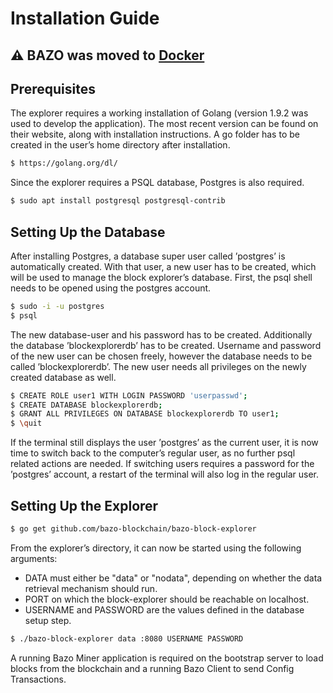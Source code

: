 # Installation Guide
## &#9888; BAZO was moved to [Docker](https://github.com/julwil/bazo-docker)
## Prerequisites
The explorer requires a working installation of Golang (version 1.9.2 was used to develop the application). The most recent version can be found on their website, along with installation instructions. A go folder has to be created in the user’s home directory after installation.
```sh
$ https://golang.org/dl/
```
Since the explorer requires a PSQL database, Postgres is also required.
```sh
$ sudo apt install postgresql postgresql-contrib
```
## Setting Up the Database
After installing Postgres, a database super user called ’postgres’ is automatically created. With that user, a new user has to be created, which will be used to manage the block explorer’s database. First, the psql shell needs to be opened using the postgres account.
```sh
$ sudo -i -u postgres
$ psql
```
The new database-user and his password has to be created. Additionally the database ’blockexplorerdb’ has to be created. Username and password of the new user can be chosen freely, however the database needs to be called ’blockexplorerdb’. The new user needs all privileges on the newly created database as well.
```sh
$ CREATE ROLE user1 WITH LOGIN PASSWORD 'userpasswd';
$ CREATE DATABASE blockexplorerdb;
$ GRANT ALL PRIVILEGES ON DATABASE blockexplorerdb TO user1;
$ \quit
```
If the terminal still displays the user ’postgres’ as the current user, it is now time to switch back to the computer’s regular user, as no further psql related actions are needed. If switching users requires a password for the ’postgres’ account, a restart of the terminal will also log in the regular user.
## Setting Up the Explorer
```sh
$ go get github.com/bazo-blockchain/bazo-block-explorer
```

From the explorer’s directory, it can now be started using the following arguments:
- DATA must either be "data" or "nodata", depending on whether the data retrieval mechanism should run. 
- PORT on which the block-explorer should be reachable on localhost. 
- USERNAME and PASSWORD are the values defined in the database setup step.
```sh
$ ./bazo-block-explorer data :8080 USERNAME PASSWORD
```
A running Bazo Miner application is required on the bootstrap server to load blocks from the blockchain and a running Bazo Client to send Config Transactions.
